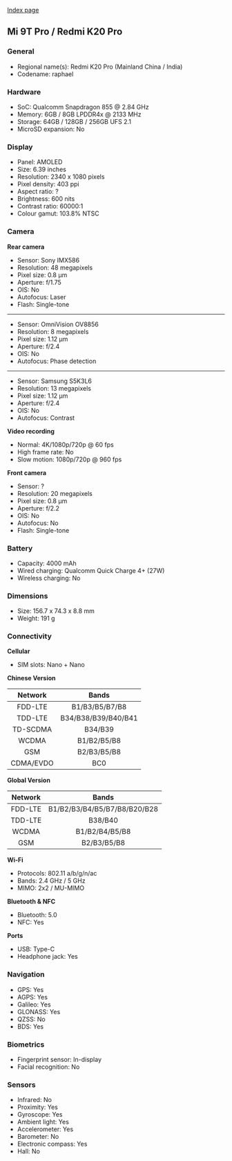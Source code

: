 [Index page](../../)

## Mi 9T Pro / Redmi K20 Pro

### General

* Regional name(s): Redmi K20 Pro (Mainland China / India)
* Codename: raphael

### Hardware

* SoC: Qualcomm Snapdragon 855 @ 2.84 GHz
* Memory: 6GB / 8GB LPDDR4x @ 2133 MHz
* Storage: 64GB / 128GB / 256GB UFS 2.1
* MicroSD expansion: No

### Display

* Panel: AMOLED
* Size: 6.39 inches
* Resolution: 2340 x 1080 pixels
* Pixel density: 403 ppi
* Aspect ratio: ?
* Brightness: 600 nits
* Contrast ratio: 60000:1
* Colour gamut: 103.8% NTSC

### Camera

**Rear camera**

* Sensor: Sony IMX586
* Resolution: 48 megapixels
* Pixel size: 0.8 µm
* Aperture: f/1.75
* OIS: No
* Autofocus: Laser
* Flash: Single-tone

---

* Sensor: OmniVision OV8856
* Resolution: 8 megapixels
* Pixel size: 1.12 µm
* Aperture: f/2.4
* OIS: No
* Autofocus: Phase detection

---

* Sensor: Samsung S5K3L6
* Resolution: 13 megapixels
* Pixel size: 1.12 µm
* Aperture: f/2.4
* OIS: No
* Autofocus: Contrast

**Video recording**

* Normal: 4K/1080p/720p @ 60 fps
* High frame rate: No
* Slow motion: 1080p/720p @ 960 fps

**Front camera**

* Sensor: ?
* Resolution: 20 megapixels
* Pixel size: 0.8 µm
* Aperture: f/2.2
* OIS: No
* Autofocus: No
* Flash: Single-tone

### Battery

* Capacity: 4000 mAh
* Wired charging: Qualcomm Quick Charge 4+ (27W)
* Wireless charging: No

### Dimensions

* Size: 156.7 x 74.3 x 8.8 mm
* Weight: 191 g

### Connectivity

**Cellular**

* SIM slots: Nano + Nano

**Chinese Version**

| Network | Bands |
|:---------:|:-------------------:|
| FDD-LTE | B1/B3/B5/B7/B8 |
| TDD-LTE | B34/B38/B39/B40/B41 |
| TD-SCDMA | B34/B39 |
| WCDMA | B1/B2/B5/B8 |
| GSM | B2/B3/B5/B8 |
| CDMA/EVDO | BC0 |

**Global Version**

| Network | Bands |
|:-------:|:----------------------------:|
| FDD-LTE | B1/B2/B3/B4/B5/B7/B8/B20/B28 |
| TDD-LTE | B38/B40 |
| WCDMA | B1/B2/B4/B5/B8 |
| GSM | B2/B3/B5/B8 |

**Wi-Fi**

* Protocols: 802.11 a/b/g/n/ac
* Bands: 2.4 GHz / 5 GHz
* MIMO: 2x2 / MU-MIMO

**Bluetooth & NFC**

* Bluetooth: 5.0
* NFC: Yes

**Ports**

* USB: Type-C
* Headphone jack: Yes

### Navigation

* GPS: Yes
* AGPS: Yes
* Galileo: Yes
* GLONASS: Yes
* QZSS: No
* BDS: Yes

### Biometrics

* Fingerprint sensor: In-display
* Facial recognition: No

### Sensors

* Infrared: No
* Proximity: Yes
* Gyroscope: Yes
* Ambient light: Yes
* Accelerometer: Yes
* Barometer: No
* Electronic compass: Yes
* Hall: No
